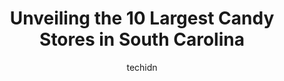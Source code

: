 ---
layout: ampstory
image: https://i0.wp.com/paketmu.com/wp-content/uploads/2023/06/sugar-kingdom-myrtle-beach-0-in-south-carolina-1686368388.jpeg?resize=640,853
author: techidn
featured: false
description: Explore the diverse Candy Store scene in South Carolina, home to an incredible selection of 10 establishments catering to every taste. Whether youre in search of iconic favorites or undisco
title: Unveiling the 10 Largest Candy Stores in South Carolina
cover:
   title: Unveiling the 10 Largest Candy Stores in South Carolina
   subtitle: RICKPATE
   background: https://paketmu.com/wp-content/uploads/2023/06/sugar-kingdom-myrtle-beach-0-in-south-carolina-1686368388.jpeg

pages: 
 - layout: thirds
   top: <h1>#1 I LOVE SUGAR (Myrtle Beach)</h1>
   bottom: "<p>The candy selection was awesome, but they didnt have any caramel or toffee. The ambience was pretty. The staff was friendly, but they werent that knowledgeable or a</p>"
   background: https://paketmu.com/wp-content/uploads/2023/06/sugar-kingdom-myrtle-beach-1-in-south-carolina-1686368389.jpeg
   backgroundblur: true
 - layout: thirds
   top: <h1>#2 ITSUGAR Myrtle Beach</h1>
   bottom: "<p>Man, this place brings the KID out of you! Talk about a kid in a candy store! The place is AMAZING! They have ALL KINDS of candy. From HUGE gummy bears all the way to eno</p>"
   background: https://paketmu.com/wp-content/uploads/2023/06/sugar-kingdom-myrtle-beach-2-in-south-carolina-1686368391.jpeg
   cta:
      link: https://paketmu.com/unveiling-the-10-largest-candy-stores-in-south-carolina/
      text: Unveiling the 10 Largest Candy Stores in South Carolina
 - layout: thirds
   top: <h1>#3 Sugar Kingdom Myrtle Beach</h1>
   bottom: "<p>Really nice place, everything is so clean, probably the cleanest store Ive ever seen in Myrtle Beach. Employee working was very nice and friendly, told us how good the</p>"
   background: https://paketmu.com/wp-content/uploads/2023/06/sugar-kingdom-myrtle-beach-3-in-south-carolina-1686368392.jpeg
   cta:
      link: https://paketmu.com/unveiling-the-10-largest-candy-stores-in-south-carolina/
      text: Unveiling the 10 Largest Candy Stores in South Carolina
 - layout: thirds
   top: <h1>#4 Gretels Candy House</h1>
   bottom: "<p>1910 US-17 BUS, Surfside Beach, SC 29575, United States</p>"
   background: https://images.unsplash.com/photo-1618005182384-a83a8bd57fbe?ixlib=rb-4.0.3&ixid=MnwxMjA3fDB8MHxwaG90by1wYWdlfHx8fGVufDB8fHx8&auto=format&fit=crop&w=640&h=853&q=80
   cta:
      link: https://paketmu.com/unveiling-the-10-largest-candy-stores-in-south-carolina/
      text: Unveiling the 10 Largest Candy Stores in South Carolina
 - layout: thirds
   top: <h1>#5 River Street Sweets • Savannahs Candy Kitchen</h1>
   bottom: "<p>12 S Main St, Greenville, SC 29601, United States</p>"
   background: https://images.unsplash.com/photo-1522441815192-d9f04eb0615c?ixlib=rb-4.0.3&ixid=MnwxMjA3fDB8MHxwaG90by1wYWdlfHx8fGVufDB8fHx8&auto=format&fit=crop&w=640&h=853&q=80
   cta:
      link: https://paketmu.com/unveiling-the-10-largest-candy-stores-in-south-carolina/
      text: Unveiling the 10 Largest Candy Stores in South Carolina
 - layout: thirds
   top: <h1>#6 Market Street Sweets</h1>
   bottom: "<p>100 N Market St, Charleston, SC 29401, United States</p>"
   background: https://images.unsplash.com/photo-1496096265110-f83ad7f96608?ixlib=rb-4.0.3&ixid=MnwxMjA3fDB8MHxwaG90by1wYWdlfHx8fGVufDB8fHx8&auto=format&fit=crop&w=640&h=853&q=80
   cta:
      link: https://paketmu.com/unveiling-the-10-largest-candy-stores-in-south-carolina/
      text: Unveiling the 10 Largest Candy Stores in South Carolina
 - layout: thirds
   top: <h1>#7 Wee-R-Sweetz</h1>
   bottom: "<p>1203 Celebrity Cir Unit N-154, Myrtle Beach, SC 29577, United States</p>"
   background: https://images.unsplash.com/photo-1567360425618-1594206637d2?ixlib=rb-4.0.3&ixid=MnwxMjA3fDB8MHxwaG90by1wYWdlfHx8fGVufDB8fHx8&auto=format&fit=crop&w=640&h=853&q=80
   cta:
      link: https://paketmu.com/unveiling-the-10-largest-candy-stores-in-south-carolina/
      text: Unveiling the 10 Largest Candy Stores in South Carolina
 - layout: thirds
   middle: Continue reading...
   background: https://images.unsplash.com/photo-1536745287225-21d689278fd1?ixlib=rb-4.0.3&ixid=MnwxMjA3fDB8MHxwaG90by1wYWdlfHx8fGVufDB8fHx8&auto=format&fit=crop&w=640&h=853&q=80
   cta:
      link: https://paketmu.com/unveiling-the-10-largest-candy-stores-in-south-carolina/
      text: Unveiling the 10 Largest Candy Stores in South Carolina
      
---